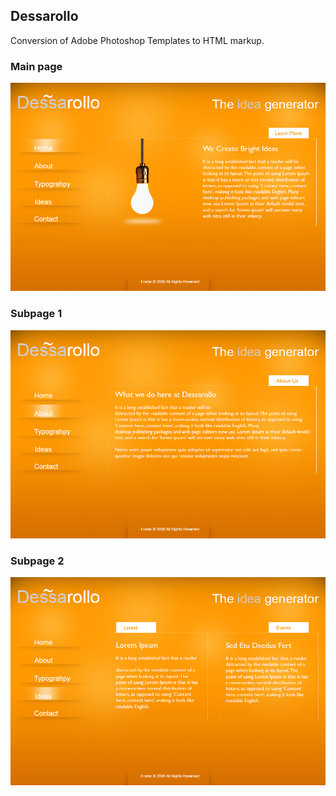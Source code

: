 ## Dessarollo

Conversion of Adobe Photoshop Templates to HTML markup.

### Main page
![mainpage](design/dessarollo.png)

### Subpage 1
![subpage1](design/dessarollo_subpage.png)

### Subpage 2
![subpage2](design/dessarollo_subpage_2.png)